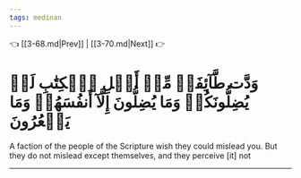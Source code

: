 ```yaml
---
tags: medinan
---
```


👈 [[3-68.md|Prev]] | [[3-70.md|Next]] 👉

# وَدَّت طَّآئِفَةٞ مِّنۡ أَهۡلِ ٱلۡكِتَٰبِ لَوۡ يُضِلُّونَكُمۡ وَمَا يُضِلُّونَ إِلَّآ أَنفُسَهُمۡ وَمَا يَشۡعُرُونَ

A faction of the people of the Scripture wish they could mislead you. But they do not mislead except themselves, and they perceive [it] not

---

